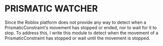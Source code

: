 # PRISMATIC WATCHER
Since the Roblox platform does not provide any way to detect when a PrismaticConstraint's movement has stopped or ended, nor to wait for it to stop. To address this, I write this module to detect when the movement of a PrismaticConstraint has stopped or wait until the movement is stopped. 
